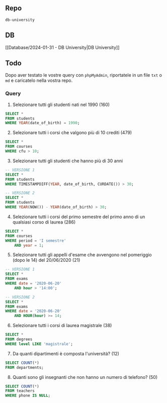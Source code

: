 ## Repo
`db-university`

## DB
[[Database/2024-01-31 - DB University|DB University]]

## Todo
Dopo aver testato le vostre query con `phpMyAdmin`, riportatele in un file `txt` o `md` e caricatelo nella vostra repo.

### Query
1. Selezionare tutti gli studenti nati nel 1990 (160)
```sql
SELECT *
FROM students
WHERE YEAR(date_of_birth) = 1990;
```

2. Selezionare tutti i corsi che valgono più di 10 crediti (479)
```sql
SELECT *
FROM courses
WHERE cfu > 10;
```

3. Selezionare tutti gli studenti che hanno più di 30 anni
```sql
-- VERSIONE 1
SELECT *
FROM students
WHERE TIMESTAMPDIFF(YEAR, date_of_birth, CURDATE()) > 30;

-- VERSIONE 2
SELECT *
FROM students
WHERE YEAR(NOW()) - YEAR(date_of_birth) > 30;
```

4. Selezionare tutti i corsi del primo semestre del primo anno di un qualsiasi corso di laurea (286)
```sql
SELECT *
FROM courses
WHERE period = 'I semestre'
    AND year = 1;
```

5. Selezionare tutti gli appelli d'esame che avvengono nel pomeriggio (dopo le 14) del 20/06/2020 (21)
```sql
-- VERSIONE 1
SELECT *
FROM exams
WHERE date = '2020-06-20'
    AND hour > '14:00';

-- VERSIONE 2
SELECT *
FROM exams
WHERE date = '2020-06-20'
    AND HOUR(hour) >= 14;
```

6. Selezionare tutti i corsi di laurea magistrale (38)
```sql
SELECT *
FROM degrees
WHERE level LIKE 'magistrale';
```

7. Da quanti dipartimenti è composta l'università? (12)
```sql
SELECT COUNT(*)
FROM departments;
```

8. Quanti sono gli insegnanti che non hanno un numero di telefono? (50)
```sql
SELECT COUNT(*)
FROM teachers
WHERE phone IS NULL;
```
